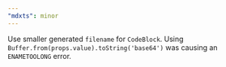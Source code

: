 ```yaml
---
"mdxts": minor
---
```


Use smaller generated `filename` for `CodeBlock`. Using `Buffer.from(props.value).toString('base64')` was causing an `ENAMETOOLONG` error.
